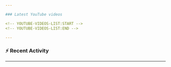 ```yaml
---

### Latest YouTube videos

<!-- YOUTUBE-VIDEOS-LIST:START -->
<!-- YOUTUBE-VIDEOS-LIST:END -->

---
```


### :zap: Recent Activity

<!--START_SECTION:activity-->
<!--END_SECTION:activity-->

---


